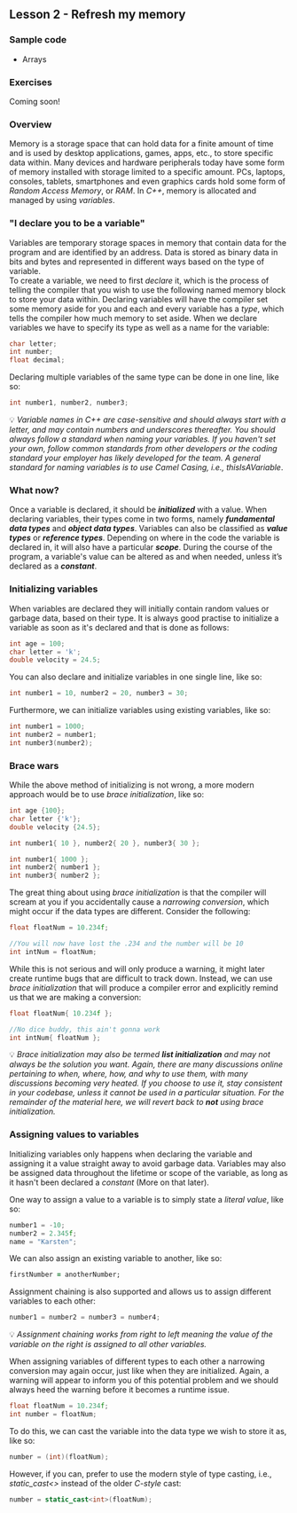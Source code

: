 ## Lesson 2 - Refresh my memory

### Sample code

- Arrays

### Exercises 

Coming soon!

### Overview

Memory is a storage space that can hold data for a finite amount of time and is used by desktop applications, games, apps, etc., to store specific data within. Many devices and hardware peripherals today have some form of memory installed with storage limited to a specific amount. PCs, laptops, consoles, tablets, smartphones and even graphics cards hold some form of _Random Access Memory_, or _RAM_. In _C++_, memory is allocated and managed by using _variables_.

### "I declare you to be a variable"

Variables are temporary storage spaces in memory that contain data for the program and are identified by an address. Data is stored as binary data in bits and bytes and represented in different ways based on the type of variable. <br>
To create a variable, we need to first _declare_ it, which is the process of telling the compiler that you wish to use the following named memory block to store your data within. Declaring variables will have the compiler set some memory aside for you and each and every variable has a _type_, which tells the compiler how much memory to set aside. When we declare variables we have to specify its type as well as a name for the variable:

```cpp
char letter;
int number;
float decimal;
```

Declaring multiple variables of the same type can be done in one line, like so:

```cpp
int number1, number2, number3;
```

💡 _Variable names in C++ are case-sensitive and should always start with a letter, and may contain numbers and underscores thereafter. You should always follow a standard when naming your variables. If you haven't set your own, follow common standards from other developers or the coding standard your employer has likely developed for the team. A general standard for naming variables is to use Camel Casing, i.e., thisIsAVariable_.

### What now?

Once a variable is declared, it should be _**initialized**_ with a value. When declaring variables, their types come in two forms, namely _**fundamental data types**_ and _**object data types**_. Variables can also be classified as _**value types**_ or _**reference types**_. Depending on where in the code the variable is declared in, it will also have a particular _**scope**_. During the course of the program, a variable's value can be altered as and when needed, unless it’s declared as a _**constant**_. 

### Initializing variables

When variables are declared they will initially contain random values or garbage data, based on their type. It is always good practise to initialize a variable as soon as it's declared and that is done as follows:

```cpp
int age = 100;
char letter = 'k';
double velocity = 24.5;
```

You can also declare and initialize variables in one single line, like so:

```cpp
int number1 = 10, number2 = 20, number3 = 30;
```

Furthermore, we can initialize variables using existing variables, like so:

```cpp
int number1 = 1000;
int number2 = number1;
int number3(number2);
```

### Brace wars

While the above method of initializing is not wrong, a more modern approach would be to use _brace initialization_, like so:

```cpp
int age {100};
char letter {'k'};
double velocity {24.5};

int number1{ 10 }, number2{ 20 }, number3{ 30 };

int number1{ 1000 };
int number2{ number1 };
int number3{ number2 };
```

The great thing about using _brace initialization_ is that the compiler will scream at you if you accidentally cause a _narrowing conversion_, which might occur if the data types are different. Consider the following:

```cpp
float floatNum = 10.234f;

//You will now have lost the .234 and the number will be 10
int intNum = floatNum; 
```

While this is not serious and will only produce a warning, it might later create runtime bugs that are difficult to track down. Instead, we can use _brace initialization_ that will produce a compiler error and explicitly remind us that we are making a conversion:

```cpp
float floatNum{ 10.234f };

//No dice buddy, this ain't gonna work
int intNum{ floatNum }; 
 ```

💡 _Brace initialization may also be termed **list initialization** and may not always be the solution you want. Again, there are many discussions online pertaining to when, where, how, and why to use them, with many discussions becoming very heated. If you choose to use it, stay consistent in your codebase, unless it cannot be used in a particular situation. For the remainder of the material here, we will revert back to **not** using brace initialization._

### Assigning values to variables

Initializing variables only happens when declaring the variable and assigning it a value straight away to avoid garbage data. Variables may also be assigned data throughout the lifetime or scope of the variable, as long as it hasn't been declared a _constant_ (More on that later). <br>

One way to assign a value to a variable is to simply state a _literal value_, like so:

```cpp
number1 = -10;
number2 = 2.345f;
name = "Karsten";
```

We can also assign an existing variable to another, like so:

```ruby
firstNumber = anotherNumber;
```

Assignment chaining is also supported and allows us to assign different variables to each other: 

```cpp
number1 = number2 = number3 = number4;
```

💡 _Assignment chaining works from right to left meaning the value of the variable on the right is assigned to all other variables._

When assigning variables of different types to each other a narrowing conversion may again occur, just like when they are initialized. Again, a warning will appear to inform you of this potential problem and we should always heed the warning before it becomes a runtime issue. 

```cpp
float floatNum = 10.234f;
int number = floatNum;
```

To do this, we can cast the variable into the data type we wish to store it as, like so:

```cpp
number = (int)(floatNum);
```

However, if you can, prefer to use the modern style of type casting, i.e., _static_cast<>_ instead of the older _C-style_ cast:

```cpp
number = static_cast<int>(floatNum);
```



